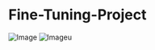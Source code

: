 # Fine-Tuning-Project
![Image](https://github.com/user-attachments/assets/4478cca3-4e7d-4e79-a062-539e60759497)
![Image](https://github.com/user-attachments/assets/d8d5a079-da7a-47f3-81be-852e3f6f5556)u
